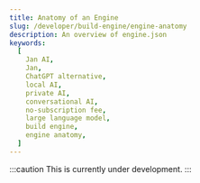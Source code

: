 ```yaml
---
title: Anatomy of an Engine
slug: /developer/build-engine/engine-anatomy
description: An overview of engine.json
keywords:
  [
    Jan AI,
    Jan,
    ChatGPT alternative,
    local AI,
    private AI,
    conversational AI,
    no-subscription fee,
    large language model,
    build engine,
    engine anatomy,
  ]
---
```


:::caution
This is currently under development.
:::